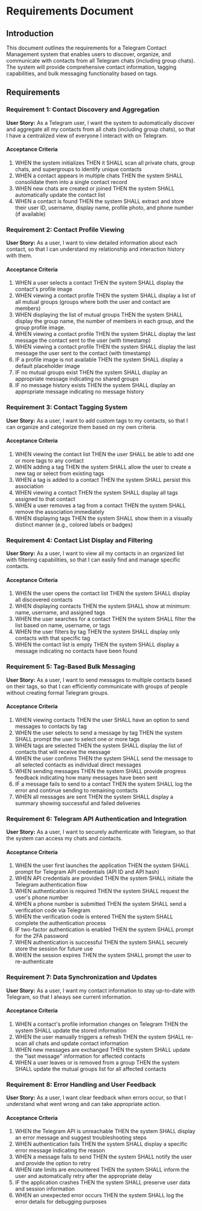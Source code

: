 # Requirements Document

## Introduction

This document outlines the requirements for a Telegram Contact Management system that enables users to discover, organize, and communicate with contacts from all Telegram chats (including group chats). The system will provide comprehensive contact information, tagging capabilities, and bulk messaging functionality based on tags.

## Requirements

### Requirement 1: Contact Discovery and Aggregation

**User Story:** As a Telegram user, I want the system to automatically discover and aggregate all my contacts from all chats (including group chats), so that I have a centralized view of everyone I interact with on Telegram.

#### Acceptance Criteria

1. WHEN the system initializes THEN it SHALL scan all private chats, group chats, and supergroups to identify unique contacts
2. WHEN a contact appears in multiple chats THEN the system SHALL consolidate them into a single contact record
3. WHEN new chats are created or joined THEN the system SHALL automatically update the contact list
4. WHEN a contact is found THEN the system SHALL extract and store their user ID, username, display name, profile photo, and phone number (if available)

### Requirement 2: Contact Profile Viewing

**User Story:** As a user, I want to view detailed information about each contact, so that I can understand my relationship and interaction history with them.

#### Acceptance Criteria

1. WHEN a user selects a contact THEN the system SHALL display the contact's profile image
2. WHEN viewing a contact profile THEN the system SHALL display a list of all mutual groups (groups where both the user and contact are members)
3. WHEN displaying the list of mutual groups THEN the system SHALL display the group name, the number of members in each group, and the group profile image.
4. WHEN viewing a contact profile THEN the system SHALL display the last message the contact sent to the user (with timestamp)
5. WHEN viewing a contact profile THEN the system SHALL display the last message the user sent to the contact (with timestamp)
6. IF a profile image is not available THEN the system SHALL display a default placeholder image
7. IF no mutual groups exist THEN the system SHALL display an appropriate message indicating no shared groups
8. IF no message history exists THEN the system SHALL display an appropriate message indicating no message history

### Requirement 3: Contact Tagging System

**User Story:** As a user, I want to add custom tags to my contacts, so that I can organize and categorize them based on my own criteria.

#### Acceptance Criteria

1. WHEN viewing the contact list THEN the user SHALL be able to add one or more tags to any contact
2. WHEN adding a tag THEN the system SHALL allow the user to create a new tag or select from existing tags
3. WHEN a tag is added to a contact THEN the system SHALL persist this association
4. WHEN viewing a contact THEN the system SHALL display all tags assigned to that contact
5. WHEN a user removes a tag from a contact THEN the system SHALL remove the association immediately
6. WHEN displaying tags THEN the system SHALL show them in a visually distinct manner (e.g., colored labels or badges)

### Requirement 4: Contact List Display and Filtering

**User Story:** As a user, I want to view all my contacts in an organized list with filtering capabilities, so that I can easily find and manage specific contacts.

#### Acceptance Criteria

1. WHEN the user opens the contact list THEN the system SHALL display all discovered contacts
2. WHEN displaying contacts THEN the system SHALL show at minimum: name, username, and assigned tags
3. WHEN the user searches for a contact THEN the system SHALL filter the list based on name, username, or tags
4. WHEN the user filters by tag THEN the system SHALL display only contacts with that specific tag
5. WHEN the contact list is empty THEN the system SHALL display a message indicating no contacts have been found

### Requirement 5: Tag-Based Bulk Messaging

**User Story:** As a user, I want to send messages to multiple contacts based on their tags, so that I can efficiently communicate with groups of people without creating formal Telegram groups.

#### Acceptance Criteria

1. WHEN viewing contacts THEN the user SHALL have an option to send messages to contacts by tag
2. WHEN the user selects to send a message by tag THEN the system SHALL prompt the user to select one or more tags
3. WHEN tags are selected THEN the system SHALL display the list of contacts that will receive the message
4. WHEN the user confirms THEN the system SHALL send the message to all selected contacts as individual direct messages
5. WHEN sending messages THEN the system SHALL provide progress feedback indicating how many messages have been sent
6. IF a message fails to send to a contact THEN the system SHALL log the error and continue sending to remaining contacts
7. WHEN all messages are sent THEN the system SHALL display a summary showing successful and failed deliveries

### Requirement 6: Telegram API Authentication and Integration

**User Story:** As a user, I want to securely authenticate with Telegram, so that the system can access my chats and contacts.

#### Acceptance Criteria

1. WHEN the user first launches the application THEN the system SHALL prompt for Telegram API credentials (API ID and API hash)
2. WHEN API credentials are provided THEN the system SHALL initiate the Telegram authentication flow
3. WHEN authentication is required THEN the system SHALL request the user's phone number
4. WHEN a phone number is submitted THEN the system SHALL send a verification code via Telegram
5. WHEN the verification code is entered THEN the system SHALL complete the authentication process
6. IF two-factor authentication is enabled THEN the system SHALL prompt for the 2FA password
7. WHEN authentication is successful THEN the system SHALL securely store the session for future use
8. WHEN the session expires THEN the system SHALL prompt the user to re-authenticate

### Requirement 7: Data Synchronization and Updates

**User Story:** As a user, I want my contact information to stay up-to-date with Telegram, so that I always see current information.

#### Acceptance Criteria

1. WHEN a contact's profile information changes on Telegram THEN the system SHALL update the stored information
2. WHEN the user manually triggers a refresh THEN the system SHALL re-scan all chats and update contact information
3. WHEN new messages are exchanged THEN the system SHALL update the "last message" information for affected contacts
4. WHEN a user leaves or is removed from a group THEN the system SHALL update the mutual groups list for all affected contacts

### Requirement 8: Error Handling and User Feedback

**User Story:** As a user, I want clear feedback when errors occur, so that I understand what went wrong and can take appropriate action.

#### Acceptance Criteria

1. WHEN the Telegram API is unreachable THEN the system SHALL display an error message and suggest troubleshooting steps
2. WHEN authentication fails THEN the system SHALL display a specific error message indicating the reason
3. WHEN a message fails to send THEN the system SHALL notify the user and provide the option to retry
4. WHEN rate limits are encountered THEN the system SHALL inform the user and automatically retry after the appropriate delay
5. IF the application crashes THEN the system SHALL preserve user data and session information
6. WHEN an unexpected error occurs THEN the system SHALL log the error details for debugging purposes
